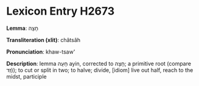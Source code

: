 # Lexicon Entry H2673

**Lemma**: חָצָה

**Transliteration (xlit)**: châtsâh

**Pronunciation**: khaw-tsaw'

**Description**:
lemma חָעָה ayin, corrected to חָצָה; a primitive root (compare זֵד)); to cut or split in two; to halve; divide, [idiom] live out half, reach to the midst, participle
